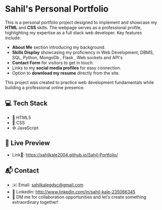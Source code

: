 # Sahil's Personal Portfolio

This is a personal portfolio project designed to implement and showcase my **HTML** and **CSS** skills. 
The webpage serves as a professional profile, highlighting my expertise as a full stack web developer. 
Key features include:

- **About Me** section introducing my background.
- **Skills Display** showcasing my proficiency in Web Development, DBMS, SQL, Python, MongoDb , Flask  , Web sockets  and API's
- **Contact Form** for visitors to get in touch.
- Links to my **social media profiles** for easy connection.
- Option to **download my resume** directly from the site.

This project was created to practice web development fundamentals while building a professional online presence.

## 💻 Tech Stack
- 🚀 HTML5  
- 🎨 CSS  
- ⚙️ JavaScript

## 🔗 Live Preview
- Link🔗: https://sahilkale2004.github.io/Sahil-Portfolio/

## 📬 Contact
- ✉️ Email: sahilkalegdsc@gmail.com
- 🔗 LinkedIn: http://www.linkedin.com/in/sahil-kale-235066345
- 🤝 DM me for collaboration opportunities and let's create something extraordinary together!
